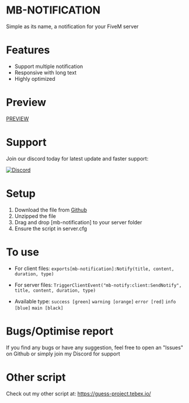 # MB-NOTIFICATION
Simple as its name, a notification for your FiveM server

# Features
- Support multiple notification
- Responsive with long text
- Highly optimized

# Preview
[PREVIEW](https://youtu.be/eiXpnMzWvMM)

# Support
Join our discord today for latest update and faster support:

[![Discord](https://dcbadge.vercel.app/api/server/MkXfmb2M2V)](https://discord.gg/MkXfmb2M2V)

# Setup
1. Download the file from [Github](https://github.com/Edvo1901/mb-notification)
2. Unzipped the file
3. Drag and drop [mb-notification] to your server folder
4. Ensure the script in server.cfg

# To use
- For client files:
```exports[mb-notification]:Notify(title, content, duration, type)```

- For server files:
```TriggerClientEvent("mb-notify:client:SendNotify", title, content, duration, type)```

- Available type:
`success [green]`
`warning [orange]`
`error [red]`
`info [blue]`
`main [black]`

# Bugs/Optimise report
If you find any bugs or have any suggestion, feel free to open an "Issues" on Github or simply join my Discord for support

# Other script
Check out my other script at: https://guess-project.tebex.io/